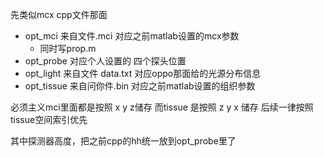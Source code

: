 先类似mcx cpp文件那面

- opt_mci 来自文件.mci 对应之前matlab设置的mcx参数
  - 同时写prop.m
- opt_probe 对应个人设置的 四个探头位置
- opt_light 来自文件 data.txt 对应oppo那面给的光源分布信息
- opt_tissue 来自问你件.bin 对应之前matlab设置的组织参数

必须主义mci里面都是按照 x y z储存
而tissue 是按照 z y x 储存
后续一律按照tissue空间索引优先

其中探测器高度，把之前cpp的hh统一放到opt_probe里了


